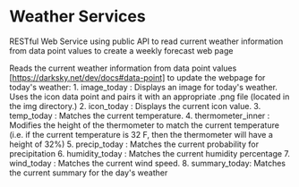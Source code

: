 # Weather Services 
RESTful Web Service using public API to read current weather information from data point values to create a weekly forecast web page


Reads the current weather information from data point values [https://darksky.net/dev/docs#data-point] to 
update the webpage for today's weather:
          1. image_today : Displays an image for today's weather.  
					   Uses the icon data point and pairs it with an appropriate .png file (located in the img directory.)
					2. icon_today : Displays the current icon value.
					3. temp_today : Matches the current temperature.
					4. thermometer_inner : Modifies the height of the thermometer to match the current temperature (i.e. if               the current temperature is 32 F, then the thermometer will have a height of 32%)
					5. precip_today : Matches the current probability for precipitation
					6. humidity_today : Matches the current humidity percentage
					7. wind_today : Matches the current wind speed.
					8. summary_today: Matches the current summary for the day's weather
